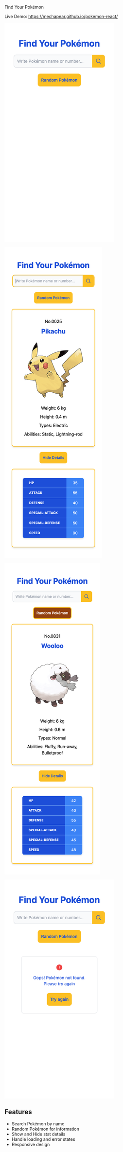 Find Your Pokémon

Live Demo: https://mechapear.github.io/pokemon-react/

![App Screenshot](screenshot1.png)

![App Screenshot](screenshot2.png) 

![App Screenshot](screenshot3.png)

![App Screenshot](screenshot4.png)

## Features

- Search Pokémon by name
- Random Pokémon for information
- Show and Hide stat details
- Handle loading and error states
- Responsive design
